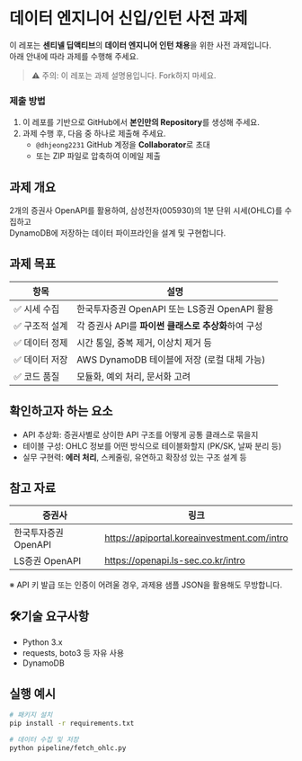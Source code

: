 # 데이터 엔지니어 신입/인턴 사전 과제

이 레포는 **센티넬 딥액티브**의 **데이터 엔지니어 인턴 채용**을 위한 사전 과제입니다.  
아래 안내에 따라 과제를 수행해 주세요.

> ⚠️ 주의: 이 레포는 과제 설명용입니다. Fork하지 마세요.

### 제출 방법
1. 이 레포를 기반으로 GitHub에서 **본인만의 Repository**를 생성해 주세요.
2. 과제 수행 후, 다음 중 하나로 제출해 주세요.
   - `@dhjeong2231` GitHub 계정을 **Collaborator**로 초대
   - 또는 ZIP 파일로 압축하여 이메일 제출

## 과제 개요

2개의 증권사 OpenAPI를 활용하여, 삼성전자(005930)의 1분 단위 시세(OHLC)를 수집하고  
DynamoDB에 저장하는 데이터 파이프라인을 설계 및 구현합니다.


## 과제 목표

| 항목 | 설명 |
|------|------|
| ✅ 시세 수집 | 한국투자증권 OpenAPI 또는 LS증권 OpenAPI 활용 |
| ✅ 구조적 설계 | 각 증권사 API를 **파이썬 클래스로 추상화**하여 구성 |
| ✅ 데이터 정제 | 시간 통일, 중복 제거, 이상치 제거 등 |
| ✅ 데이터 저장 | AWS DynamoDB 테이블에 저장 (로컬 대체 가능) |
| ✅ 코드 품질 | 모듈화, 예외 처리, 문서화 고려 |


## 확인하고자 하는 요소
- API 추상화: 증권사별로 상이한 API 구조를 어떻게 공통 클래스로 묶을지
- 테이블 구성: OHLC 정보를 어떤 방식으로 테이블화할지 (PK/SK, 날짜 분리 등)
- 실무 구현력: **에러 처리**, 스케줄링, 유연하고 확장성 있는 구조 설계 등


## 참고 자료

| 증권사 | 링크 |
|--------|------|
| 한국투자증권 OpenAPI | https://apiportal.koreainvestment.com/intro |
| LS증권 OpenAPI | https://openapi.ls-sec.co.kr/intro |

※ API 키 발급 또는 인증이 어려울 경우, 과제용 샘플 JSON을 활용해도 무방합니다.

## 🛠기술 요구사항

- Python 3.x
- requests, boto3 등 자유 사용
- DynamoDB

## 실행 예시

```bash
# 패키지 설치
pip install -r requirements.txt

# 데이터 수집 및 저장
python pipeline/fetch_ohlc.py
